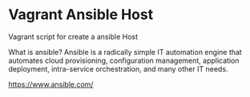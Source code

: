 # Vagrant Ansible Host

Vagrant script for create a ansible Host

What is ansible?
Ansible is a radically simple IT automation engine that automates cloud provisioning, configuration management, application deployment, intra-service orchestration, and many other IT needs.

https://www.ansible.com/
